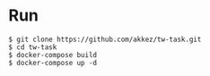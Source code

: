 # Run
    $ git clone https://github.com/akkez/tw-task.git
    $ cd tw-task
    $ docker-compose build
    $ docker-compose up -d
